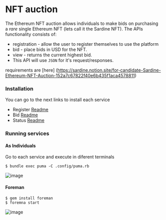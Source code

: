 # NFT auction

The Ethereum NFT auction allows individuals to make bids on purchasing a *rare* single Ethereum NFT (lets call it the Sardine NFT). The APIs functionality consists of:

- registration - allow the user to register themselves to use the platform
- bid - place bids in USD for the NFT.
- view - returns the current highest bid.
- This API will use `JSON` for it's request/responses.


requirements are [here] (https://sardine.notion.site/for-candidate-Sardine-Ethereum-NFT-Auction-152a7c67822f40e6b435f1aca4578811)
### Installation

You can go to the next links to install each service

- Register [Readme](register/README.md)
- Bid [Readme](bid/README.md)
- Status [Readme](status/README.md)

### Running services

#### As Individuals

Go to each service and execute in diferent terminals

```
$ bundle exec puma -C .config/puma.rb
```

![image](https://user-images.githubusercontent.com/3716432/154773994-fcc74ea6-97e6-43df-b8eb-ca264d0fdbfc.png)

#### Foreman

```
$ gem install foreman
$ foremna start
```
![image](https://user-images.githubusercontent.com/3716432/154775688-3ad5501b-280b-488e-933f-7552f5e70f80.png)



